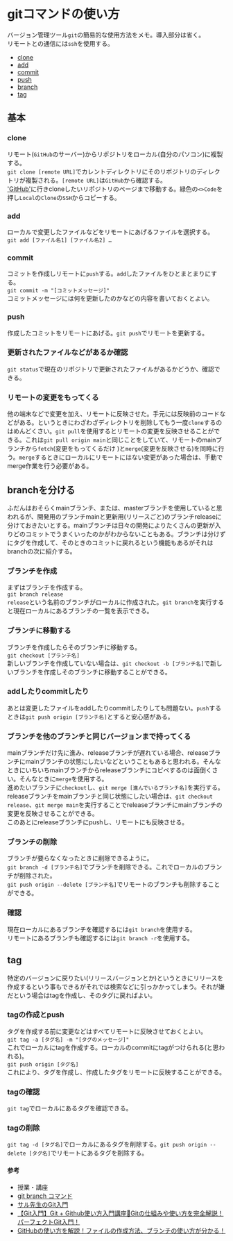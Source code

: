 # gitコマンドの使い方  

バージョン管理ツール`git`の簡易的な使用方法をメモ。導入部分は省く。  
リモートとの通信には`ssh`を使用する。

* [clone](#clone)
* [add](#add)
* [commit](#commit)
* [push](#push)
* [branch](#branchを分ける)
* [tag](#tag)

## 基本

### clone

リモート(`GitHub`のサーバー)からリポジトリをローカル(自分のパソコン)に複製する。  
`git clone [remote URL]`でカレントディレクトリにそのリポジトリのディレクトリが複製される。`[remote URL]`は`GitHub`から確認する。  
['GitHub'](https://github.com/)に行きcloneしたいリポジトリのページまで移動する。緑色の`<>Code`を押し`Local`の`Clone`の`SSH`からコピーする。

### add

ローカルで変更したファイルなどをリモートにあげるファイルを選択する。  
`git add [ファイル名1] [ファイル名2] …`  

### commit

コミットを作成しリモートに`push`する。`add`したファイルをひとまとまりにする。  
`git commit -m "[コミットメッセージ]"`  
コミットメッセージには何を更新したのかなどの内容を書いておくとよい。

### push

作成したコミットをリモートにあげる。`git push`でリモートを更新する。

### 更新されたファイルなどがあるか確認

`git status`で現在のリポジトリで更新されたファイルがあるかどうか、確認できる。

### リモートの変更をもってくる

他の端末などで変更を加え、リモートに反映させた。手元には反映前のコードなどがある。というときにわざわざディレクトリを削除してもう一度`clone`するのはめんどくさい。`git pull`を使用するとリモートの変更を反映させることができる。これは`git pull origin main`と同じことをしていて、リモートのmainブランチから`fetch`(変更をもってくるだけ
)と`merge`(変更を反映させる)を同時に行う。`merge`するときにローカルにリモートにはない変更があった場合は、手動でmerge作業を行う必要がある。

## branchを分ける

ふだんはおそらくmainブランチ、または、masterブランチを使用していると思われるが、開発用のブランチmainと更新用(リリースごと)のブランチreleaseに分けておきたいとする。mainブランチは日々の開発によりたくさんの更新が入りどのコミットでうまくいったのかがわからないこともある。ブランチは分けずにタグを作成して、そのときのコミットに戻れるという機能もあるがそれはbranchの次に紹介する。  

### ブランチを作成

まずはブランチを作成する。  
`git branch release`  
`release`という名前のブランチがローカルに作成された。`git branch`を実行すると現在ローカルにあるブランチの一覧を表示できる。

### ブランチに移動する

ブランチを作成したらそのブランチに移動する。  
`git checkout [ブランチ名]`  
新しいブランチを作成していない場合は、`git checkout -b [ブランチ名]`で新しいブランチを作成しそのブランチに移動することができる。

### addしたりcommitしたり

あとは変更したファイルをaddしたりcommitしたりしても問題ない。`push`するときは`git push origin [ブランチ名]`とすると安心感がある。

### ブランチを他のブランチと同じバージョンまで持ってくる

mainブランチだけ先に進み、releaseブランチが遅れている場合、releaseブランチにmainブランチの状態にしたいなどということもあると思われる。そんなときにいちいちmainブランチからreleaseブランチにコピペするのは面倒くさい。そんなときに`merge`を使用する。  
進めたいブランチに`checkout`し、`git merge [進んでいるブランチ名]`を実行する。releaseブランチをmainブランチと同じ状態にしたい場合は、`git checkout release`、`git merge main`を実行することでreleaseブランチにmainブランチの変更を反映させることができる。  
このあとにreleaseブランチにpushし、リモートにも反映させる。

### ブランチの削除

ブランチが要らなくなったときに削除できるように。  
`git branch -d [ブランチ名]`でブランチを削除できる。これでローカルのブランチが削除された。  
`git push origin --delete [ブランチ名]`でリモートのブランチも削除することができる。

### 確認

現在ローカルにあるブランチを確認するには`git branch`を使用する。  
リモートにあるブランチも確認するには`git branch -r`を使用する。

## tag

特定のバージョンに戻りたい(リリースバージョンとか)というときにリリースを作成するという事もできるがそれでは検索などに引っかかってしまう。それが嫌だという場合はtagを作成し、そのタグに戻ればよい。

### tagの作成とpush

タグを作成する前に変更などはすべてリモートに反映させておくとよい。  
`git tag -a [タグ名] -m "[タグのメッセージ]"`  
これでローカルにtagを作成する。ローカルのcommitにtagがつけられる(と思われる)。  
`git push origin [タグ名]`  
これにより、タグを作成し、作成したタグをリモートに反映することができる。

### tagの確認

`git tag`でローカルにあるタグを確認できる。

### tagの削除

`git tag -d [タグ名]`でローカルにあるタグを削除する。`git push origin --delete [タグ名]`でリモートにあるタグを削除する。

#### 参考

* 授業・講座
* [git branch コマンド](https://qiita.com/chihiro/items/e178e45a7fd5a2fb4599#git-branch---no-color)
* [サル先生のGit入門](https://backlog.com/ja/git-tutorial/)
* [【Git入門】Git + Github使い方入門講座🐒Gitの仕組みや使い方を完全解説！パーフェクトGit入門！](https://youtu.be/LDOR5HfI_sQ?si=grgKMmUMKT4dgnn-)
* [GitHubの使い方を解説！ファイルの作成方法、ブランチの使い方が分かる！](https://youtu.be/2mehreEA7yc?si=5BQeVtQgHnAOc_l_)

